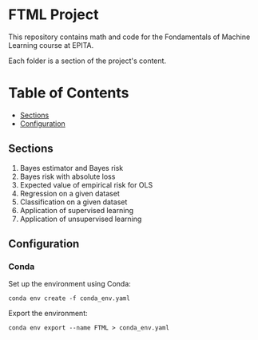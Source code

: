 # FTML Project
This repository contains math and code for the Fondamentals of Machine Learning course at EPITA.

Each folder is a section of the project's content.

# Table of Contents
- [Sections](#sections)
- [Configuration](#configuration)

## Sections
1. Bayes estimator and Bayes risk
2. Bayes risk with absolute loss
3. Expected value of empirical risk for OLS
4. Regression on a given dataset
5. Classification on a given dataset
6. Application of supervised learning
7. Application of unsupervised learning

## Configuration
### Conda
Set up the environment using Conda:
```
conda env create -f conda_env.yaml
```
Export the environment:
```
conda env export --name FTML > conda_env.yaml
```
